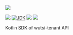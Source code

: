[![](https://github.com/wutsi/wutsi-tenant-sdk-kotlin/actions/workflows/master.yml/badge.svg)](https://github.com/wutsi/wutsi-tenant-sdk-kotlin/actions/workflows/master.yml)

![](https://img.shields.io/github/v/tag/wutsi/wutsi-tenant-sdk-kotlin)
[![JDK](https://img.shields.io/badge/jdk-11-brightgreen.svg)](https://jdk.java.net/11/)
[![](https://img.shields.io/badge/maven-3.6-brightgreen.svg)](https://maven.apache.org/download.cgi)
![](https://img.shields.io/badge/language-kotlin-blue.svg)

Kotlin SDK of wutsi-tenant API

